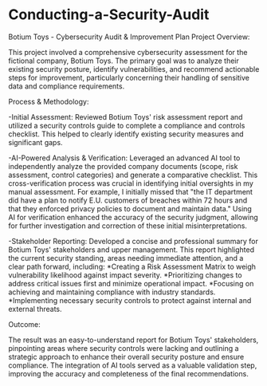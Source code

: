 # Conducting-a-Security-Audit
Botium Toys - Cybersecurity Audit & Improvement Plan
  Project Overview:

This project involved a comprehensive cybersecurity assessment for the fictional company, Botium Toys. The primary goal was to analyze their existing security posture, identify vulnerabilities, and recommend actionable steps for improvement, particularly concerning their handling of sensitive data and compliance requirements.

  Process & Methodology:

-Initial Assessment: Reviewed Botium Toys' risk assessment report and utilized a security controls guide to complete a compliance and controls checklist. This helped to clearly identify existing security measures and significant gaps.

-AI-Powered Analysis & Verification: Leveraged an advanced AI tool to independently analyze the provided company documents (scope, risk assessment, control categories) and generate a comparative checklist.
This cross-verification process was crucial in identifying initial oversights in my manual assessment. For example, I initially missed that "the IT department did have a plan to notify E.U. customers of breaches within 72 hours  and that they enforced privacy policies to document and maintain data." Using AI for verification enhanced the accuracy of the security judgment, allowing for further investigation and correction of these initial misinterpretations.

-Stakeholder Reporting: Developed a concise and professional summary for Botium Toys' stakeholders and upper management. This report highlighted the current security standing, areas needing immediate attention, and a clear path forward, including:
  *Creating a Risk Assessment Matrix to weigh vulnerability likelihood against impact severity.
  *Prioritizing changes to address critical issues first and minimize operational impact.
  *Focusing on achieving and maintaining compliance with industry standards.
  *Implementing necessary security controls to protect against internal and external threats.

  Outcome:

The result was an easy-to-understand report for Botium Toys' stakeholders, pinpointing areas where security controls were lacking and outlining a strategic approach to enhance their overall security posture and ensure compliance. The integration of AI tools served as a valuable validation step, improving the accuracy and completeness of the final recommendations.
